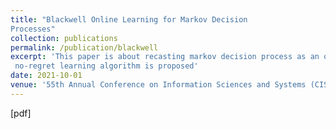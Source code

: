 ```yaml
---
title: "Blackwell Online Learning for Markov Decision
Processes"
collection: publications
permalink: /publication/blackwell
excerpt: 'This paper is about recasting markov decision process as an online linear optimization problem. Based on Blackwell approachability theory, a provably convergent
 no-regret learning algorithm is proposed'
date: 2021-10-01
venue: '55th Annual Conference on Information Sciences and Systems (CISS)'
---
```

[pdf]
